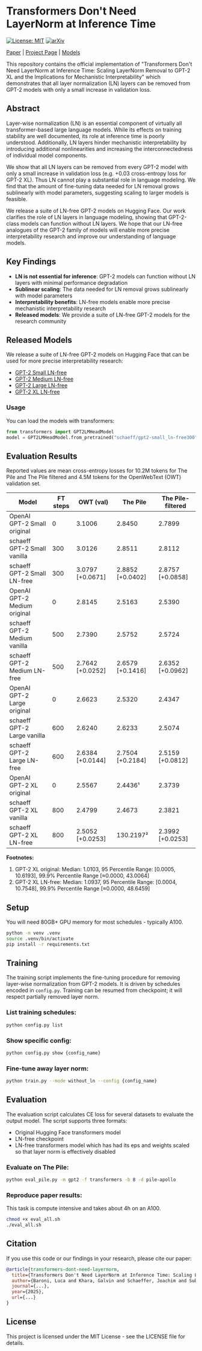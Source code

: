 # Transformers Don't Need LayerNorm at Inference Time

[![License: MIT](https://img.shields.io/badge/License-MIT-yellow.svg)](https://opensource.org/licenses/MIT)
[![arXiv](https://img.shields.io/badge/arXiv-TBD-b31b1b.svg)](https://arxiv.org/abs/TBD)

[Paper](https://arxiv.org/abs/TBD) | [Project Page](#) | [Models](https://huggingface.co/schaeff)

This repository contains the official implementation of "Transformers Don't Need LayerNorm at Inference Time: Scaling LayerNorm Removal to GPT-2 XL and the Implications for Mechanistic Interpretability" which demonstrates that all layer normalization (LN) layers can be removed from GPT-2 models with only a small increase in validation loss.

## Abstract

Layer-wise normalization (LN) is an essential component of virtually all transformer-based large language models. While its effects on training stability are well documented, its role at inference time is poorly understood. Additionally, LN layers hinder mechanistic interpretability by introducing additional nonlinearities and increasing the interconnectedness of individual model components.

We show that all LN layers can be removed from every GPT-2 model with only a small increase in validation loss (e.g. +0.03 cross-entropy loss for GPT-2 XL). Thus LN cannot play a substantial role in language modeling. We find that the amount of fine-tuning data needed for LN removal grows sublinearly with model parameters, suggesting scaling to larger models is feasible.

We release a suite of LN-free GPT-2 models on Hugging Face. Our work clarifies the role of LN layers in language modeling, showing that GPT-2-class models can function without LN layers. We hope that our LN-free analogues of the GPT-2 family of models will enable more precise interpretability research and improve our understanding of language models.

## Key Findings

- **LN is not essential for inference**: GPT-2 models can function without LN layers with minimal performance degradation
- **Sublinear scaling**: The data needed for LN removal grows sublinearly with model parameters
- **Interpretability benefits**: LN-free models enable more precise mechanistic interpretability research
- **Released models**: We provide a suite of LN-free GPT-2 models for the research community

## Released Models

We release a suite of LN-free GPT-2 models on Hugging Face that can be used for more precise interpretability research:

- [GPT-2 Small LN-free](https://huggingface.co/schaeff/gpt2-small_LNFree300)
- [GPT-2 Medium LN-free](https://huggingface.co/schaeff/gpt2-medium_LNFree500)
- [GPT-2 Large LN-free](https://huggingface.co/schaeff/gpt2-large_LNFree600)
- [GPT-2 XL LN-free](https://huggingface.co/schaeff/gpt2-xl_LNFree800)

### Usage

You can load the models with transformers:

```python
from transformers import GPT2LMHeadModel
model = GPT2LMHeadModel.from_pretrained("schaeff/gpt2-small_ln-free300")
```

## Evaluation Results

Reported values are mean cross-entropy losses for 10.2M tokens for The Pile and The Pile filtered and 4.5M tokens for the OpenWebText (OWT) validation set.

| Model | FT steps | OWT (val) | The Pile | The Pile-filtered |
|-------|----------|-----------|----------|-------------------|
| OpenAI GPT-2 Small original | 0 | 3.1006 | 2.8450 | 2.7899 |
| schaeff GPT-2 Small vanilla | 300 | 3.0126 | 2.8511 | 2.8112 |
| schaeff GPT-2 Small LN-free | 300 | 3.0797 [+0.0671] | 2.8852 [+0.0402] | 2.8757 [+0.0858] |
| OpenAI GPT-2 Medium original | 0 | 2.8145 | 2.5163 | 2.5390 |
| schaeff GPT-2 Medium vanilla | 500 | 2.7390 | 2.5752 | 2.5724 |
| schaeff GPT-2 Medium LN-free | 500 | 2.7642 [+0.0252] | 2.6579 [+0.1416] | 2.6352 [+0.0962] |
| OpenAI GPT-2 Large original | 0 | 2.6623 | 2.5320 | 2.4347 |
| schaeff GPT-2 Large vanilla | 600 | 2.6240 | 2.6233 | 2.5074 |
| schaeff GPT-2 Large LN-free | 600 | 2.6384 [+0.0144] | 2.7504 [+0.2184] | 2.5159 [+0.0812] |
| OpenAI GPT-2 XL original | 0 | 2.5567 | 2.4436¹ | 2.3739 |
| schaeff GPT-2 XL vanilla | 800 | 2.4799 | 2.4673 | 2.3821 |
| schaeff GPT-2 XL LN-free | 800 | 2.5052 [+0.0253] | 130.2197² | 2.3992 [+0.0253] |

**Footnotes:**
1. GPT-2 XL original: Median: 1.0103, 95 Percentile Range: [0.0005, 10.6193], 99.9% Percentile Range [≈0.0000, 43.0064]
2. GPT-2 XL LN-free: Median: 1.0937, 95 Percentile Range: [0.0004, 10.7548], 99.9% Percentile Range [≈0.0000, 48.6459]

## Setup

You will need 80GB+ GPU memory for most schedules - typically A100.

```bash
python -m venv .venv
source .venv/bin/activate
pip install -r requirements.txt
```

## Training

The training script implements the fine-tuning procedure for removing layer-wise normalization from GPT-2 models. It is driven by schedules encoded in `config.py`. Training can be resumed from checkpoint; it will respect partially removed layer norm.

### List training schedules:
```bash
python config.py list
```

### Show specific config:
```bash
python config.py show {config_name}
```

### Fine-tune away layer norm:
```bash
python train.py --mode without_ln --config {config_name}
```

## Evaluation

The evaluation script calculates CE loss for several datasets to evaluate the output model. The script supports three formats:
- Original Hugging Face transformers model
- LN-free checkpoint
- LN-free transformers model which has had its eps and weights scaled so that layer norm is effectively disabled

### Evaluate on The Pile:
```bash
python eval_pile.py -m gpt2 -f transformers -b 8 -d pile-apollo
```

### Reproduce paper results:
This task is compute intensive and takes about 4h on an A100.
```bash
chmod +x eval_all.sh
./eval_all.sh
```

## Citation

If you use this code or our findings in your research, please cite our paper:

```bibtex
@article{transformers-dont-need-layernorm,
  title={Transformers Don't Need LayerNorm at Inference Time: Scaling LayerNorm Removal to GPT-2 XL and the Implications for Mechanistic Interpretability},
  author={Baroni, Luca and Khara, Galvin and Schaeffer, Joachim and Subkhankulov, Marat and Heimersheim, Stefan},
  journal={...},
  year={2025},
  url={...}
}
```

## License

This project is licensed under the MIT License - see the LICENSE file for details.
